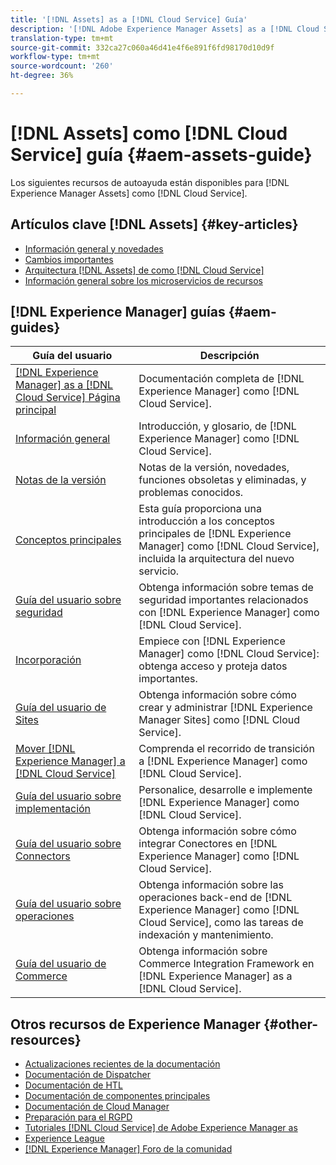 ```yaml
---
title: '[!DNL Assets] as a [!DNL Cloud Service] Guía'
description: '[!DNL Adobe Experience Manager Assets] as a [!DNL Cloud Service] recursos de autoayuda y vínculos a documentación'
translation-type: tm+mt
source-git-commit: 332ca27c060a46d41e4f6e891f6fd98170d10d9f
workflow-type: tm+mt
source-wordcount: '260'
ht-degree: 36%

---
```



# [!DNL Assets] como  [!DNL Cloud Service] guía  {#aem-assets-guide}

Los siguientes recursos de autoayuda están disponibles para [!DNL Experience Manager Assets] como [!DNL Cloud Service].

## Artículos clave [!DNL Assets] {#key-articles}

* [Información general y novedades](overview.md)
* [Cambios importantes](/help/assets/assets-cloud-changes.md)
* [Arquitectura  [!DNL Assets] de como [!DNL Cloud Service]](architecture.md)
* [Información general sobre los microservicios de recursos](/help/assets/asset-microservices-overview.md)

## [!DNL Experience Manager] guías  {#aem-guides}

| Guía del usuario | Descripción |
|---|---|
| [[!DNL Experience Manager] as a [!DNL Cloud Service] Página principal](/help/landing/home.md) | Documentación completa de [!DNL Experience Manager] como [!DNL Cloud Service]. |
| [Información general](/help/overview/home.md) | Introducción, y glosario, de [!DNL Experience Manager] como [!DNL Cloud Service]. |
| [Notas de la versión](/help/release-notes/home.md) | Notas de la versión, novedades, funciones obsoletas y eliminadas, y problemas conocidos. |
| [Conceptos principales](/help/core-concepts/home.md) | Esta guía proporciona una introducción a los conceptos principales de [!DNL Experience Manager] como [!DNL Cloud Service], incluida la arquitectura del nuevo servicio. |
| [Guía del usuario sobre seguridad](/help/security/home.md) | Obtenga información sobre temas de seguridad importantes relacionados con [!DNL Experience Manager] como [!DNL Cloud Service]. |
| [Incorporación](/help/onboarding/home.md) | Empiece con [!DNL Experience Manager] como [!DNL Cloud Service]: obtenga acceso y proteja datos importantes. |
| [Guía del usuario de Sites](/help/sites-cloud/home.md) | Obtenga información sobre cómo crear y administrar [!DNL Experience Manager Sites] como [!DNL Cloud Service]. |
| [Mover  [!DNL Experience Manager] a [!DNL Cloud Service]](/help/move-to-cloud-service/home.md) | Comprenda el recorrido de transición a [!DNL Experience Manager] como [!DNL Cloud Service]. |
| [Guía del usuario sobre implementación](/help/implementing/home.md) | Personalice, desarrolle e implemente [!DNL Experience Manager] como [!DNL Cloud Service]. |
| [Guía del usuario sobre Connectors](/help/connectors/home.md) | Obtenga información sobre cómo integrar Conectores en [!DNL Experience Manager] como [!DNL Cloud Service]. |
| [Guía del usuario sobre operaciones](/help/operations/home.md) | Obtenga información sobre las operaciones back-end de [!DNL Experience Manager] como [!DNL Cloud Service], como las tareas de indexación y mantenimiento. |
| [Guía del usuario de Commerce](/help/commerce-cloud/home.md) | Obtenga información sobre Commerce Integration Framework en [!DNL Experience Manager] as a [!DNL Cloud Service]. |

## Otros recursos de Experience Manager {#other-resources}

* [Actualizaciones recientes de la documentación](https://experienceleague.adobe.com/docs/experience-manager-release-information/aem-release-updates/doc-updates/documentation-updates.html#aem-as-a-cloud-service)
* [Documentación de Dispatcher](/help/implementing/dispatcher/overview.md)
* [Documentación de HTL](https://experienceleague.adobe.com/docs/experience-manager-htl/using/overview.html?lang=es)
* [Documentación de componentes principales](https://experienceleague.adobe.com/docs/experience-manager-core-components/using/introduction.html?lang=es)
* [Documentación de Cloud Manager](https://experienceleague.adobe.com/docs/experience-manager-cloud-manager/using/introduction-to-cloud-manager.html?lang=es)
* [Preparación para el RGPD](/help/onboarding/data-privacy-and-protection-readiness/aem-readiness.md)
* [Tutoriales  [!DNL Cloud Service] de Adobe Experience Manager as](https://experienceleague.adobe.com/docs/experience-manager-learn/cloud-service/overview.html?lang=es)
* [Experience League](https://experienceleague.adobe.com/?promoid=K42KVXHD&amp;mv=other#recommended/solutions/experience-manager)
* [[!DNL Experience Manager] Foro de la comunidad](https://experienceleaguecommunities.adobe.com/t5/adobe-experience-manager/ct-p/adobe-experience-manager-community)
